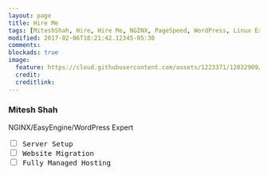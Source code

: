 ```yaml
---
layout: page
title: Hire Me
tags: [MiteshShah, Hire, Hire Me, NGINX, PageSpeed, WordPress, Linux Expert]
modified: 2017-02-06T18:21:42.12345-05:30
comments:
blockads: true
image:
  feature: https://cloud.githubusercontent.com/assets/1223371/12032909/8342035e-ae43-11e5-9d9e-cb503820c4e9.png
  credit:
  creditlink:
---
```

### Mitesh Shah
NGINX/EasyEngine/WordPress Expert

<pre>
<input type="checkbox" name="checkbox" onclick="showMe('serversetup')" > Server Setup
<input type="checkbox" name="checkbox" onclick="showMe('websitemigration')" > Website Migration
<input type="checkbox" name="checkbox" onclick="showMe('fullymanagedhosting')" > Fully Managed Hosting
</pre>

<script src="//cdnjs.cloudflare.com/ajax/libs/jquery/2.1.3/jquery.min.js"></script>
<script type="text/javascript">
$(':checkbox').on('change',function(){
 var th = $(this), name = th.prop('name');
 if(th.is(':checked')){
     $(':checkbox[name="'  + name + '"]').not($(this)).prop('checked',false);
  }
});

function showMe (box) {
    var vis = "none";
    if (box === "serversetup") {
      document.getElementById("serversetup").style.display = "block";
      document.getElementById("websitemigration").style.display = vis;
      document.getElementById("fullymanagedhosting").style.display = vis;
    }
    else if (box === "websitemigration") {
      document.getElementById("serversetup").style.display = vis;
      document.getElementById("websitemigration").style.display = "block";
      document.getElementById("fullymanagedhosting").style.display = vis;
    }
    else {
      document.getElementById("serversetup").style.display = vis;
      document.getElementById("websitemigration").style.display = vis;
      document.getElementById("fullymanagedhosting").style.display = "block";
    }
}
</script>

<div id="serversetup" style="display:none">
<pre>
Installing <b><a href="//ubuntu.com">Ubuntu</a></b> (Recommended) / <b><a href="//debian.org">Debian</a></b> Operating system on the server
Installing EasyEngine tool and setup fresh sites

Performance Tuning
* Database Tweaking

Security Hardening:
* Fail2ban setup
* Block all unused ports
* Free SSL (Let's Encrypt SSL)
* CalmAV Antivirus with Daily reporting
* Password-less login for extra security

Backup:
* Setup daily/weekly Backup on the same server or remote server

Price:
* Price starts from USD 200 only!

<form action="https://www.paypal.com/cgi-bin/webscr" method="post" target="_top">
<input type="hidden" name="cmd" value="_s-xclick">
<input type="hidden" name="hosted_button_id" value="64VAFJMLK2B3G">
<input type="image" alt="MiteshShah_HireMe" src="https://www.paypalobjects.com/en_GB/i/btn/btn_paynowCC_LG.gif" border="0" name="submit" alt="PayPal – The safer, easier way to pay online!">
<img alt="" border="0" alt="MiteshShah_HireMe" src="https://www.paypalobjects.com/en_GB/i/scr/pixel.gif" width="1" height="1">
</form>

</pre>
</div>

<div id="websitemigration" style="display:none">
<pre>
Installing <b><a href="//ubuntu.com">Ubuntu</a></b> (Recommended) / <b><a href="//debian.org">Debian</a></b> Operating system on the server
Installing EasyEngine tool and migrating sites from old server to new server

Performance Tuning
* Database Tweaking

Security Hardening:
* Fail2ban setup
* Block all unused ports
* Free SSL (Let's Encrypt SSL)
* CalmAV Antivirus with Daily reporting
* Password-less login for extra security

Backup:
* Setup daily/weekly Backup on the same server or remote server

Downtime:
* Zero downtime while migrating from the old server to the new server if old server has root user access

Price:
* Price starts from USD 350 only!

<form action="https://www.paypal.com/cgi-bin/webscr" method="post" target="_top">
<input type="hidden" name="cmd" value="_s-xclick">
<input type="hidden" name="hosted_button_id" value="HZMV9PDRWJXZN">
<input type="image" alt="MiteshShah_HireMe" src="https://www.paypalobjects.com/en_GB/i/btn/btn_paynowCC_LG.gif" border="0" name="submit" alt="PayPal – The safer, easier way to pay online!">
<img alt="" border="0" alt="MiteshShah_HireMe" src="https://www.paypalobjects.com/en_GB/i/scr/pixel.gif" width="1" height="1">
</form>

</pre>
</div>

<div id="fullymanagedhosting" style="display:none">
<pre>
Installing <b><a href="//ubuntu.com">Ubuntu</a></b> (Recommended) / <b><a href="//debian.org">Debian</a></b> Operating system on the server
Installing EasyEngine tool

Performance Tuning
* Database Tweaking

Security Hardening:
* Fail2ban setup
* Block all unused ports
* Free SSL (Let's Encrypt SSL)
* CalmAV Antivirus with Daily reporting
* Password-less login for extra security

Update Server:
* Monitor Server CPU/RAM/HDD
* Fix zeroday security issue on same day
* WordPress Theme/Plugin Updates weekly
* Install available Ubuntu/Debian package update weekly


Backup:
* Hourly, Daily, Weekly rotating backups
* Duplicity Backup for remote server or S3

Downtime:
* Zero downtime while migrating from the old server to the new server if old server has root user access

Price:
* Price starts from USD 250 only!

<form action="https://www.paypal.com/cgi-bin/webscr" method="post" target="_top">
<input type="hidden" name="cmd" value="_s-xclick">
<input type="hidden" name="hosted_button_id" value="CE2TWNW3XXEKG">
<input type="image" alt="MiteshShah_HireMe" src="https://www.paypalobjects.com/en_GB/i/btn/btn_paynowCC_LG.gif" border="0" name="submit" alt="PayPal – The safer, easier way to pay online!">
<img alt="" border="0" alt="MiteshShah_HireMe" src="https://www.paypalobjects.com/en_GB/i/scr/pixel.gif" width="1" height="1">
</form>

</pre>
</div>
